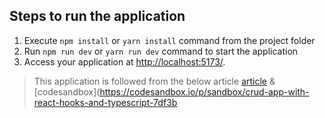 ## Steps to run the application

1. Execute `npm install` or `yarn install` command from the project folder
2. Run `npm run dev` or `yarn run dev` command to start the application
3. Access your application at [http://localhost:5173/](http://localhost:5173/).

> This application is followed from the below article
[article](https://mobisoftinfotech.com/resources/blog/learn-typescript-with-react-by-building-a-crud-application/)
&
[codesandbox](https://codesandbox.io/p/sandbox/crud-app-with-react-hooks-and-typescript-7df3b
